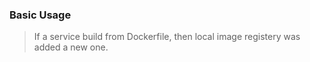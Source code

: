 ### Basic Usage  
> If a service build from Dockerfile, then local image registery was added a new one.  
```yml

```
